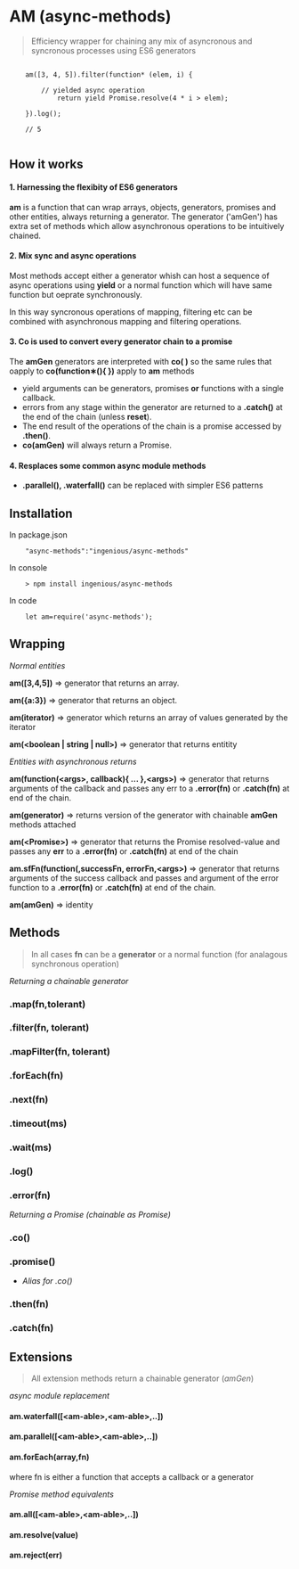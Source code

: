 #  AM (async-methods)
>Efficiency wrapper for chaining any mix of asyncronous and syncronous processes using ES6 generators

```

	am([3, 4, 5]).filter(function* (elem, i) {
	
		// yielded async operation
    		return yield Promise.resolve(4 * i > elem);
	
	}).log();
  	
	// 5
  	
```
## How it works

#### 1. Harnessing the flexibity of ES6 generators
**am** is a function that can wrap arrays, objects, generators, promises and other entities, always returning a generator.  The generator ('amGen') has extra set of methods which allow asynchronous operations to be intuitively chained.  

#### 2. Mix sync and async operations
Most methods accept either a generator whish can host a sequence of async operations using **yield** or a normal function which will have same function but oeprate synchronously.

In this way syncronous operations of mapping, filtering etc can be combined with asynchronous mapping and filtering operations.

#### 3. Co is used to convert every generator chain to a promise
The **amGen** generators are interpreted with **co( )** so the same rules that oapply to **co(function&lowast;(){ })** 
apply to **am** methods

- yield arguments can be generators, promises **or**  functions with a single callback.
- errors from any stage within the generator are  returned to a **.catch()** at the end of the chain (unless **reset**).
- The end result of the operations of the chain is a promise accessed by **.then()**.
- **co(amGen)** will always return a Promise.

#### 4.  Resplaces some common async module methods 
- **.parallel(), .waterfall()** can be replaced with simpler ES6 patterns
 
## Installation
In package.json

```
	"async-methods":"ingenious/async-methods"
```

In console

```
	> npm install ingenious/async-methods
```
In code

```
	let am=require('async-methods');
```
## Wrapping

*Normal entities*

**am([3,4,5])** => generator that returns an array.

**am({a:3})** => generator that returns an object.

**am(iterator)**  => generator which returns an array of values generated by the iterator

**am(&lt;boolean | string | null&gt;)** => generator that returns entitity

*Entities with asynchronous returns*

**am(function(&lt;args&gt;, callback){ ... },&lt;args&gt;)** => generator that returns arguments of the callback and passes any err to a **.error(fn)**  or **.catch(fn)** at end of the chain.

**am(generator)**  => returns version of the generator with  chainable **amGen** methods attached

**am(&lt;Promise&gt;)**  => generator that returns the Promise resolved-value and passes any **err** to a **.error(fn)**  or **.catch(fn)** at end of the chain

**am.sfFn(function(<args>,successFn, errorFn,&lt;args&gt;)** => generator that returns arguments of the success callback and passes and argument of the error function to a **.error(fn)**  or **.catch(fn)** at end of the chain.

**am(amGen)** => identity

## Methods

> In all cases **fn** can be a **generator** or a normal function (for analagous synchronous operation)

*Returning a chainable generator*
### .map(fn,tolerant)

### .filter(fn, tolerant)

### .mapFilter(fn, tolerant)

### .forEach(fn)

### .next(fn)

### .timeout(ms)
### .wait(ms)

### .log()

### .error(fn)

*Returning a Promise (chainable as Promise)*
### .co()
### .promise() 
-	*Alias for .co()*

### .then(fn)
### .catch(fn)

## Extensions 

>All extension methods return a chainable generator (*amGen*)

*async module replacement*

#### am.waterfall([&lt;am-able>,&lt;am-able>,..])
#### am.parallel([&lt;am-able>,&lt;am-able>,..])
#### am.forEach(array,fn) 
where fn is either a function that accepts a callback or a generator



*Promise method equivalents*

#### am.all([&lt;am-able>,&lt;am-able>,..])
#### am.resolve(value)
#### am.reject(err)


